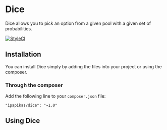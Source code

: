 # Dice
Dice allows you to pick an option from a given pool with a given set of probabilities.

[![StyleCI](https://styleci.io/repos/96127861/shield?branch=master)](https://styleci.io/repos/96127861)

## Installation

You can install Dice simply by adding the files into your project or using the composer.

### Through the composer

Add the following line to your `composer.json` file:

```
"ipapikas/dice": "~1.0"
```

## Using Dice
